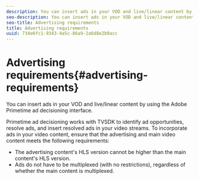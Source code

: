 ```yaml
---
description: You can insert ads in your VOD and live/linear content by using the Adobe Primetime ad decisioning interface.
seo-description: You can insert ads in your VOD and live/linear content by using the Adobe Primetime ad decisioning interface.
seo-title: Advertising requirements
title: Advertising requirements
uuid: 734e6fc1-9343-4a5c-86a9-2a6d8e2b9acc
---
```


# Advertising requirements{#advertising-requirements}

You can insert ads in your VOD and live/linear content by using the Adobe Primetime ad decisioning interface.

<!--<a id="section_4889E0ED7A4241D98E61AD6C846B84B6"></a>-->

Primetime ad decisioning works with TVSDK to identify ad opportunities, resolve ads, and insert resolved ads in your video streams. 
To incorporate ads in your video content, ensure that the advertising and main video content meets the following requirements:

* The advertising content's HLS version cannot be higher than the main content's HLS version. 
* Ads do not have to be multiplexed (with no restrictions), regardless of whether the main content is multiplexed.

